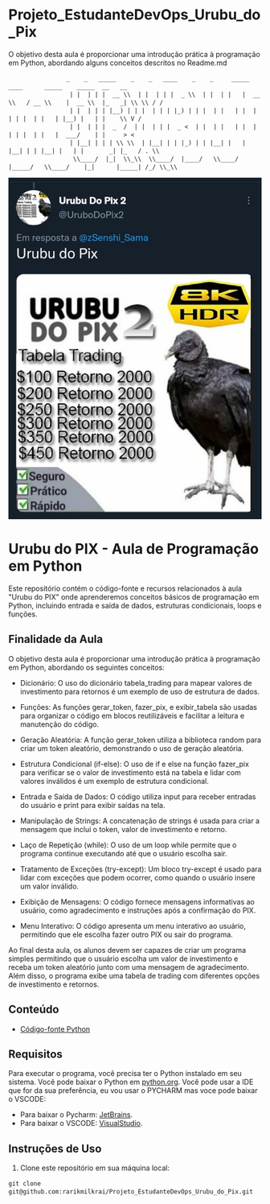 
# Projeto_EstudanteDevOps_Urubu_do_Pix
O objetivo desta aula é proporcionar uma introdução prática à programação em Python, abordando alguns conceitos descritos no Readme.md


                    _    _   _____    _    _   ____    _    _     _____     ____      _____    _____  __   __
                     | |  | | |  __ \\  | |  | | |  _ \\  | |  | |   |  __ \\   / __ \\    |  __ \\  |_   _| \\ \\ / /
                     | |  | | | |__) | | |  | | | |_) | | |  | |   | |  | | | |  | |   | |__) |   | |    \\ V / 
                     | |  | | |  _  /  | |  | | |  _ <  | |  | |   | |  | | | |  | |   |  ___/    | |     > <  
                     | |__| | | | \\ \\  | |__| | | |_) | | |__| |   | |__| | | |__| |   | |       _| |_   / . \\ 
                      \\____/  |_|  \\_\\  \\____/  |____/   \\____/    |_____/   \\____/    |_|      |_____| /_/ \\_\\
                      



![Urubivél do PIX](jc2s6afwn37a1.jpg)


# Urubu do PIX - Aula de Programação em Python

Este repositório contém o código-fonte e recursos relacionados à aula "Urubu do PIX" onde aprenderemos conceitos básicos de programação em Python, incluindo entrada e saída de dados, estruturas condicionais, loops e funções.

## Finalidade da Aula

O objetivo desta aula é proporcionar uma introdução prática à programação em Python, abordando os seguintes conceitos:

- Dicionário: O uso do dicionário tabela_trading para mapear valores de investimento para retornos é um exemplo de uso de estrutura de dados.

- Funções: As funções gerar_token, fazer_pix, e exibir_tabela são usadas para organizar o código em blocos reutilizáveis e facilitar a leitura e manutenção do código.

- Geração Aleatória: A função gerar_token utiliza a biblioteca random para criar um token aleatório, demonstrando o uso de geração aleatória.

- Estrutura Condicional (if-else): O uso de if e else na função fazer_pix para verificar se o valor de investimento está na tabela e lidar com valores inválidos é um exemplo de estrutura condicional.

- Entrada e Saída de Dados: O código utiliza input para receber entradas do usuário e print para exibir saídas na tela.

- Manipulação de Strings: A concatenação de strings é usada para criar a mensagem que inclui o token, valor de investimento e retorno.

- Laço de Repetição (while): O uso de um loop while permite que o programa continue executando até que o usuário escolha sair.

- Tratamento de Exceções (try-except): Um bloco try-except é usado para lidar com exceções que podem ocorrer, como quando o usuário insere um valor inválido.

- Exibição de Mensagens: O código fornece mensagens informativas ao usuário, como agradecimento e instruções após a confirmação do PIX.

- Menu Interativo: O código apresenta um menu interativo ao usuário, permitindo que ele escolha fazer outro PIX ou sair do programa.

Ao final desta aula, os alunos devem ser capazes de criar um programa simples permitindo que o usuário escolha um valor de investimento e receba um token aleatório junto com uma mensagem de agradecimento. Além disso, o programa exibe uma tabela de trading com diferentes opções de investimento e retornos.

## Conteúdo

- [Código-fonte Python](Urubudopix.py)

## Requisitos

Para executar o programa, você precisa ter o Python instalado em seu sistema. Você pode baixar o Python em [python.org](https://www.python.org/downloads/).
Você pode usar a IDE que for da sua preferência, eu vou usar o PYCHARM mas voce pode baixar o VSCODE:
- Para baixar o Pycharm: [JetBrains](https://www.jetbrains.com/pt-br/pycharm/).
- Para baixar o VSCODE: [VisualStudio](https://code.visualstudio.com/download).

## Instruções de Uso

1. Clone este repositório em sua máquina local:

```shell
git clone git@github.com:rarikmilkrai/Projeto_EstudanteDevOps_Urubu_do_Pix.git
